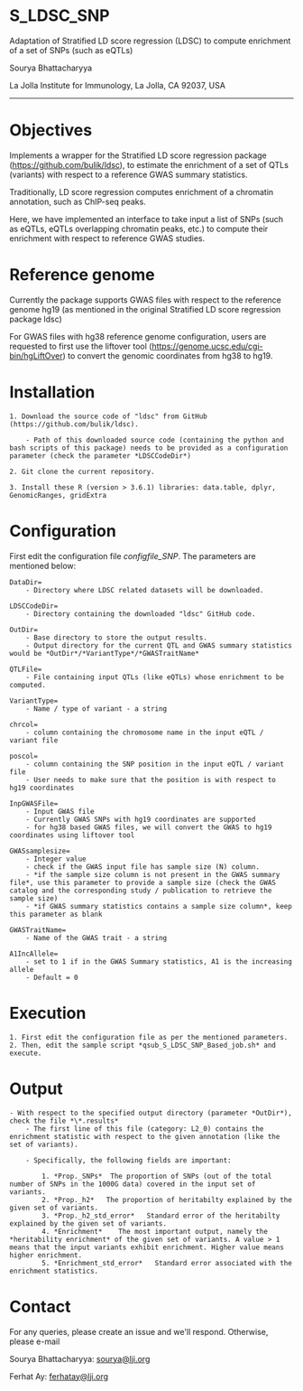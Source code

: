 # S_LDSC_SNP

Adaptation of Stratified LD score regression (LDSC) 
to compute enrichment of a set of SNPs
(such as eQTLs)

Sourya Bhattacharyya

La Jolla Institute for Immunology, La Jolla, CA 92037, USA

----------------------

Objectives
============

Implements a wrapper for the Stratified LD score regression package (https://github.com/bulik/ldsc), to estimate the enrichment of a set of QTLs (variants) with respect to a reference GWAS summary statistics.

Traditionally, LD score regression computes enrichment of a chromatin annotation, such as ChIP-seq peaks.

Here, we have implemented an interface to take input a list of SNPs (such as eQTLs, eQTLs overlapping chromatin peaks, etc.)
to compute their enrichment with respect to reference GWAS studies.


Reference genome
==================

Currently the package supports GWAS files with respect to the reference genome hg19 
(as mentioned in the original Stratified LD score regression package ldsc)

For GWAS files with hg38 reference genome configuration, users are requested to first use 
the liftover tool (https://genome.ucsc.edu/cgi-bin/hgLiftOver) to convert the genomic coordinates 
from hg38 to hg19.


Installation
==============

	1. Download the source code of "ldsc" from GitHub (https://github.com/bulik/ldsc). 

		- Path of this downloaded source code (containing the python and bash scripts of this package) needs to be provided as a configuration parameter (check the parameter *LDSCCodeDir*)

	2. Git clone the current repository.

	3. Install these R (version > 3.6.1) libraries: data.table, dplyr, GenomicRanges, gridExtra


Configuration
================

First edit the configuration file *configfile_SNP*. The parameters are mentioned below:

	DataDir=
		- Directory where LDSC related datasets will be downloaded.

	LDSCCodeDir=
		- Directory containing the downloaded "ldsc" GitHub code.

	OutDir=
		- Base directory to store the output results.
		- Output directory for the current QTL and GWAS summary statistics would be *OutDir*/*VariantType*/*GWASTraitName* 

	QTLFile=
		- File containing input QTLs (like eQTLs) whose enrichment to be computed.

	VariantType=
		- Name / type of variant - a string

	chrcol=
		- column containing the chromosome name in the input eQTL / variant file

	poscol=
		- column containing the SNP position in the input eQTL / variant file
		- User needs to make sure that the position is with respect to hg19 coordinates

	InpGWASFile=
		- Input GWAS file 
		- Currently GWAS SNPs with hg19 coordinates are supported
		- for hg38 based GWAS files, we will convert the GWAS to hg19 coordinates using liftover tool

	GWASsamplesize=
		- Integer value
		- check if the GWAS input file has sample size (N) column.
		- *if the sample size column is not present in the GWAS summary file*, use this parameter to provide a sample size (check the GWAS catalog and the corresponding study / publication to retrieve the sample size)
		- *if GWAS summary statistics contains a sample size column*, keep this parameter as blank

	GWASTraitName=
		- Name of the GWAS trait - a string

	A1IncAllele=
		- set to 1 if in the GWAS Summary statistics, A1 is the increasing allele
		- Default = 0


Execution
==========

	1. First edit the configuration file as per the mentioned parameters.
	2. Then, edit the sample script *qsub_S_LDSC_SNP_Based_job.sh* and execute.


Output
========

	- With respect to the specified output directory (parameter *OutDir*), check the file *\*.results*
		- The first line of this file (category: L2_0) contains the enrichment statistic with respect to the given annotation (like the set of variants).

		- Specifically, the following fields are important:

			1. *Prop._SNPs*  The proportion of SNPs (out of the total number of SNPs in the 1000G data) covered in the input set of variants.
			2. *Prop._h2*   The proportion of heritabilty explained by the given set of variants.
			3. *Prop._h2_std_error*   Standard error of the heritabilty explained by the given set of variants.
			4. *Enrichment*    The most important output, namely the *heritability enrichment* of the given set of variants. A value > 1 means that the input variants exhibit enrichment. Higher value means higher enrichment.
			5. *Enrichment_std_error*   Standard error associated with the enrichment statistics.


Contact
==========

For any queries, please create an issue and we'll respond. Otherwise, please e-mail

Sourya Bhattacharyya: sourya@lji.org

Ferhat Ay: ferhatay@lji.org

